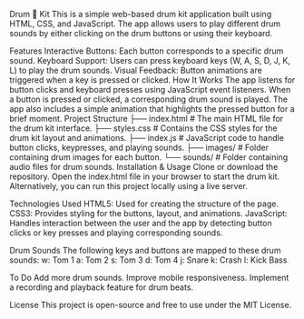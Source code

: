 Drum 🥁 Kit
This is a simple web-based drum kit application built using HTML, CSS, and JavaScript. The app allows users to play different drum sounds by either clicking on the drum buttons or using their keyboard.

Features
Interactive Buttons: Each button corresponds to a specific drum sound.
Keyboard Support: Users can press keyboard keys (W, A, S, D, J, K, L) to play the drum sounds.
Visual Feedback: Button animations are triggered when a key is pressed or clicked.
How It Works
The app listens for button clicks and keyboard presses using JavaScript event listeners.
When a button is pressed or clicked, a corresponding drum sound is played.
The app also includes a simple animation that highlights the pressed button for a brief moment.
Project Structure
├── index.html         # The main HTML file for the drum kit interface.
├── styles.css         # Contains the CSS styles for the drum kit layout and animations.
├── index.js           # JavaScript code to handle button clicks, keypresses, and playing sounds.
├── images/            # Folder containing drum images for each button.
└── sounds/            # Folder containing audio files for drum sounds.
Installation & Usage
Clone or download the repository.
Open the index.html file in your browser to start the drum kit.
Alternatively, you can run this project locally using a live server.

Technologies Used
HTML5: Used for creating the structure of the page.
CSS3: Provides styling for the buttons, layout, and animations.
JavaScript: Handles interaction between the user and the app by detecting button clicks or key presses and playing corresponding sounds.

Drum Sounds
The following keys and buttons are mapped to these drum sounds:
w: Tom 1
a: Tom 2
s: Tom 3
d: Tom 4
j: Snare
k: Crash
l: Kick Bass

To Do
Add more drum sounds.
Improve mobile responsiveness.
Implement a recording and playback feature for drum beats.

License
This project is open-source and free to use under the MIT License.

